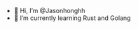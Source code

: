 - 👋 Hi, I’m @Jasonhonghh
- 🌱 I’m currently learning Rust and Golang

<!---
Jasonhonghh/Jasonhonghh is a ✨ special ✨ repository because its `README.md` (this file) appears on your GitHub profile.
You can click the Preview link to take a look at your changes.
--->
